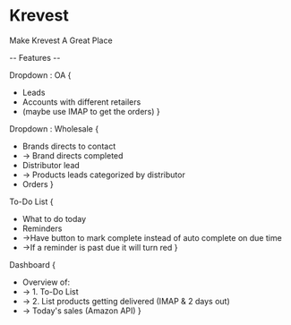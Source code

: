 # Krevest
Make Krevest A Great Place

-- Features --

Dropdown : OA
{
- Leads
- Accounts with different retailers
- (maybe use IMAP to get the orders)
}

Dropdown : Wholesale
{
- Brands directs to contact
- -> Brand directs completed
- Distributor lead
- -> Products leads categorized by distributor
- Orders 
}

To-Do List
{
- What to do today
- Reminders
- ->Have button to mark complete instead of auto complete on due time
- ->If a reminder is past due it will turn red
}

Dashboard
{
- Overview of:
- -> 1. To-Do List
- -> 2. List products getting delivered (IMAP & 2 days out) 
- -> Today's sales (Amazon API)
}
